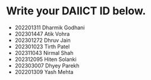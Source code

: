 # Write your DAIICT ID below.
- 202201311 Dharmik Godhani
- 202301447 Atik Vohra
- 202301272 Dhruv Jain
- 202301023 Tirth Patel
- 202311043 Nirmal Shah
- 202312095 Hiten Solanki
- 202303007 Dhyey Parekh
- 202201309 Yash Mehta